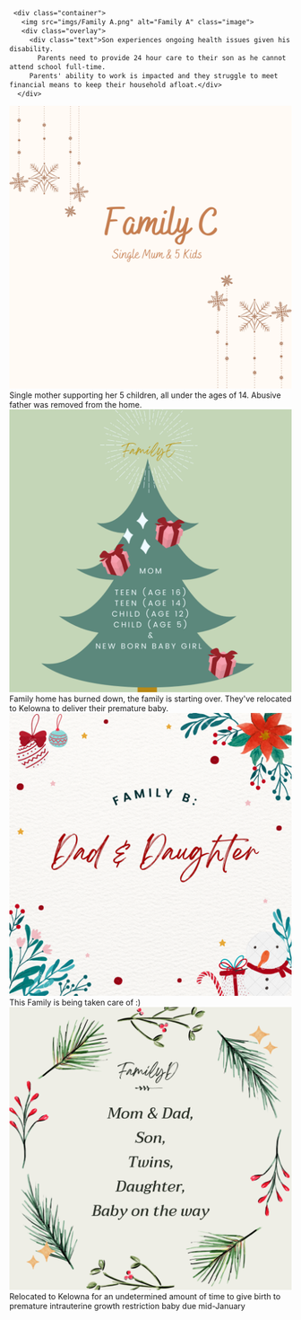  <div class="row">
    <div class="column">
      
     <div class="container">
       <img src="imgs/Family A.png" alt="Family A" class="image">
       <div class="overlay">
         <div class="text">Son experiences ongoing health issues given his disability. 
           Parents need to provide 24 hour care to their son as he cannot attend school full-time. 
         Parents' ability to work is impacted and they struggle to meet financial means to keep their household afloat.</div>
      </div>
   </div>

   <div class="container">
       <img src="imgs/Family C.png" alt="Family C" class="image">
       <div class="overlay">
         <div class="text">Single mother supporting her 5 children, all under the ages of 14. Abusive father was removed from the home.</div>
       </div>
   </div>

   <div class="container">
     <img src="imgs/Family E.png" alt="Family E" class="image">
     <div class="overlay">
       <div class="text">Family home has burned down, the family is starting over. They've relocated to Kelowna to deliver their premature baby.</div>
     </div>
   </div>
      
 </div>
  
 <div class="column">
   <div class="container">
     <img src="imgs/Family B.png" alt="Family B" class="image">
     <div class="overlay">
       <div class="text">This Family is being taken care of :) </div>
     </div>
    </div>


   <div class="container">
       <img src="imgs/Family D.png" alt="Family D" class="image">
       <div class="overlay">
         <div class="text">Relocated to Kelowna for an undetermined amount of time to give birth to premature 
          intrauterine growth restriction baby due mid-January </div>
       </div>
     </div>

   </div> 
  </div> 
</div>
